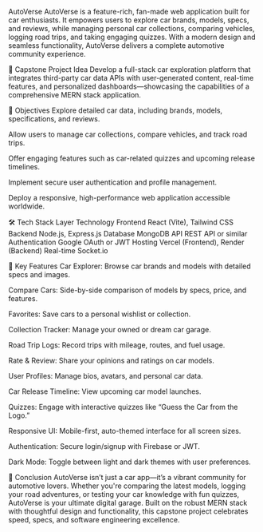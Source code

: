 AutoVerse
AutoVerse is a feature-rich, fan-made web application built for car enthusiasts. It empowers users to explore car brands, models, specs, and reviews, while managing personal car collections, comparing vehicles, logging road trips, and taking engaging quizzes. With a modern design and seamless functionality, AutoVerse delivers a complete automotive community experience.

🚀 Capstone Project Idea
Develop a full-stack car exploration platform that integrates third-party car data APIs with user-generated content, real-time features, and personalized dashboards—showcasing the capabilities of a comprehensive MERN stack application.

🎯 Objectives
Explore detailed car data, including brands, models, specifications, and reviews.

Allow users to manage car collections, compare vehicles, and track road trips.

Offer engaging features such as car-related quizzes and upcoming release timelines.

Implement secure user authentication and profile management.

Deploy a responsive, high-performance web application accessible worldwide.

🛠 Tech Stack
Layer	Technology
Frontend	React (Vite), Tailwind CSS
Backend	Node.js, Express.js
Database	MongoDB
API	REST API or similar
Authentication	Google OAuth or JWT
Hosting	Vercel (Frontend), Render (Backend)
Real-time	Socket.io

🔑 Key Features
Car Explorer: Browse car brands and models with detailed specs and images.

Compare Cars: Side-by-side comparison of models by specs, price, and features.

Favorites: Save cars to a personal wishlist or collection.

Collection Tracker: Manage your owned or dream car garage.

Road Trip Logs: Record trips with mileage, routes, and fuel usage.

Rate & Review: Share your opinions and ratings on car models.

User Profiles: Manage bios, avatars, and personal car data.

Car Release Timeline: View upcoming car model launches.

Quizzes: Engage with interactive quizzes like “Guess the Car from the Logo.”

Responsive UI: Mobile-first, auto-themed interface for all screen sizes.

Authentication: Secure login/signup with Firebase or JWT.

Dark Mode: Toggle between light and dark themes with user preferences.

📌 Conclusion
AutoVerse isn’t just a car app—it’s a vibrant community for automotive lovers. Whether you're comparing the latest models, logging your road adventures, or testing your car knowledge with fun quizzes, AutoVerse is your ultimate digital garage. Built on the robust MERN stack with thoughtful design and functionality, this capstone project celebrates speed, specs, and software engineering excellence.
